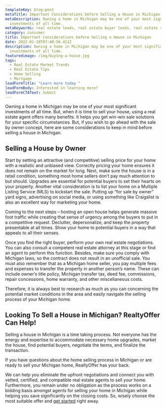 ```yaml
---
templateKey: blog-post
metaTitle: Important Considerations before Selling a House in Michigan
metaDescription: Owning a home in Michigan may be one of your most significant
  investments of all time.
metaKeywords: real estate leads, real estate buyer leads, real estate seller leads
category: consumer
title: Important Considerations before Selling a House in Michigan
date: 2022-01-18T07:40:50.411Z
description: Owning a home in Michigan may be one of your most significant
  investments of all time.
featuredimage: /img/buying-a-house.jpg
tags:
  - Real Estate Market Trends
  - Real Estate Tips
  - Home Selling
  - Mortgage
leadFormTitle: "Learn more today "
leadFormBody: Interested in learning more?
leadFormCTAText: Submit
---
```

Owning a home in Michigan may be one of your most significant investments of all time. But, when it is time to sell your house, using a real estate agent offers many benefits. It helps you get win-win sale solutions for your specific circumstances. But, if you wish to go ahead with the sale by owner concept, here are some considerations to keep in mind before selling a house in Michigan.

## Selling a House by Owner

Start by setting an attractive (and competitive) selling price for your home with a realistic and unbiased view. Correctly pricing your home ensures it does not remain on the market for long. Next, make sure the house is in a retail condition, something most home sellers don’t pay much attention to but should. Upgrades are essential for potential buyers to set their hearts on your property. Another vital consideration is to list your home on a Multiple Listing Service (MLS) to kickstart the sale. Putting up “for sale by owner” yard signs, advertising on social media, or using something like Craigslist is also an excellent way for marketing your home.

Coming to the next steps – hosting an open house helps generate massive foot traffic while creating that sense of urgency among the buyers to put in a competitive request. Declutter, depersonalize, and keep the property presentable at all times. Show your home to potential buyers in a way that appeals to all their senses.

Once you find the right buyer, perform your own real estate negotiations. You can also consult a competent real estate attorney at this stage or find an agent to perform this function. Besides, make sure you comply with Michigan laws, so the contract does not result in an unofficial sale. You must also remember that as a Michigan home seller, you pay multiple fees and expenses to transfer the property in another person’s name. These can include owner’s title policy, Michigan transfer tax, deed fee, commissions, repair concessions, home warranty, and other miscellaneous costs.

Therefore, it is always best to research as much as you can concerning the potential market conditions in the area and easily navigate the selling process of your Michigan home.

## Looking To Sell a House in Michigan? RealtyOffer Can Help!

Selling a house in Michigan is a time taking process. Not everyone has the energy and expertise to accommodate necessary home upgrades, market the house, find potential buyers, negotiate the terms, and finalize the transaction. 

If you have questions about the home selling process in Michigan or are ready to sell your Michigan home, RealtyOffer has your back.

We can help you eliminate the upfront negotiations and connect you with vetted, certified, and compatible real estate agents to sell your home. Furthermore, you remain under no obligation as the process works on a bidding basis amongst agents for selling your home in Michigan while helping you save significantly on the closing costs. So, wisely choose the most suitable offer and [get started](https://realtyoffer.com/consumer/start) right away.
